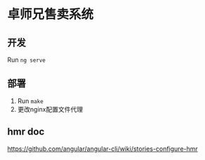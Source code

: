 # 卓师兄售卖系统

## 开发

Run `ng serve` 

## 部署

1. Run `make` 
2. 更改nginx配置文件代理

## hmr doc
https://github.com/angular/angular-cli/wiki/stories-configure-hmr
